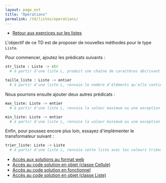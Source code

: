 ```yaml
---
layout: page_ext
title: "Opérations"
permalink: /td/listes/operations/
---
```


- [Retour aux exercices sur les listes](../)

L'objectif de ce TD est de proposer de nouvelles méthodes pour le type `Liste`.

Pour commencer, ajoutez les prédicats suivants :

```python
str_liste : Liste -> str
  # à partir d'une liste L, produit une chaîne de caractères décrivant L

taille_liste : Liste -> entier
  # à partir d'une liste L, renvoie le nombre d'éléments qu'elle contient
```

Nous pourrons ensuite ajouter deux autres prédicats :

```python
max_liste: Liste -> entier
  # à partir d'une liste L, renvoie la valeur maximum ou une exception si L est vide

min_liste: Liste -> entier
  # à partir d'une liste L, renvoie la valeur minimum ou une exception si L est vide
```

Enfin, pour poussez encore plus loin, essayez d'implémenter le transformateur suivant :

```python
trier_liste: Liste -> Liste
  # à partir d'une liste L, renvoie cette liste avec les valeurs triées (tri au choix)
```

- [Accès aux solutions au format web](./td_operations.solutions.md)
- [Accès au code solution en objet (classe Cellule)](./solution_liste_operations_objet_cellule.py)
- [Accès au code solution en fonctionnel](./solution_liste_operations.py)
- [Accès au code solution en objet (classe Liste)](./solution_liste_operations_objet_liste.py)